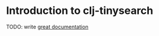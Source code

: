 # Introduction to clj-tinysearch

TODO: write [great documentation](http://jacobian.org/writing/what-to-write/)
